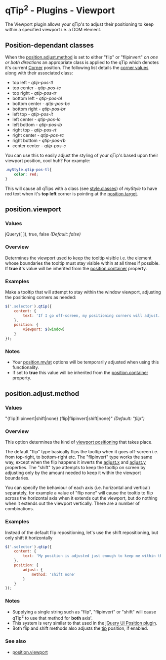# qTip<sup>2</sup> - Plugins - Viewport

The Viewport plugin allows your qTip's to adjust their positioning to keep within a specified viewport i.e. a DOM element.

<a name="classes"></a>
## Position-dependant classes
When the [position.adjust.method](#adjustmethod) is set to either "flip" or "flipinvert" *on one or both directions* an appropriate class is applied
to the qTip which denotes it's current [Corner](../position.md#basics) position. The following list details the [corner values](../position.md#basics)
along with their associated class:

* top left - *qtip-pos-tl*
* top center - *qtip-pos-tc*
* top right - *qtip-pos-tr*
* bottom left - *qtip-pos-bl*
* bottom center - *qtip-pos-bc*
* bottom right - *qtip-pos-br*
* left top - *qtip-pos-lt*
* left center - *qtip-pos-lc*
* left bottom - *qtip-pos-lb*
* right top - *qtip-pos-rt*
* right center - *qtip-pos-rc*
* right bottom - *qtip-pos-rb*
* center center - *qtip-pos-c*

You can use this to easily adjust the styling of your qTip's based upon their viewport position, cool huh? For example:

```css
.myStyle.qtip-pos-tl{
	color: red;
}
```

This will cause all qTips with a class (see [style.classes](../style.md#classes)) of *myStyle* to have red text when it's **top left** corner is pointing
at the [position.target](../position.md#target).

<a name="viewport"></a>
## position.viewport

### Values
jQuery([ ]), true, false *(Default: false)*

### Overview
Determines the viewport used to keep the tooltip visible i.e. the element whose boundaries the tooltip must stay visible within at all times if possible.
If **true** it's value will be inherited from the [position.container](../position.md#container) property.

### Examples
Make a tooltip that will attempt to stay within the window viewport, adjusting the positioning corners as needed:

```js
$('.selector').qtip({
	content: {
		text: 'If I go off-screen, my positioning corners will adjust. Resize your browser window to see!'
	},
	position: {
		viewport: $(window)
	}
});
```

### Notes
* Your [position.my/at](../position.md#basics) options will be temporarily adjusted when using this functionality.
* If set to **true** this value will be inherited from the [position.container](../position.md#container) property.


<a name="adjustmethod"></a>
## position.adjust.method

### Values
"{flip|flipinvert|shift|none} {flip|flipinvert|shift|none}" *(Default: "flip")*

### Overview
This option determines the kind of [viewport positioning](#viewport) that takes place.

The default "flip" type basically flips the tooltip when it goes off-screen i.e. from top-right, to bottom-right etc. The "flipinvert" type works the same way, except when the flip happens it inverts the [adjust.x](../position.md#adjust.x) and [adjust.y](../position.md#adjust.y) properties. The "shift" type attempts to keep the tooltip on screen by adjusting only by the amount needed to keep it within the viewport boundaries.

You can specify the behaviour of each axis (i.e. horizontal and vertical) separately, for example a value of "flip none" will cause the tooltip to flip across the horizontal axis when it extends out the viewport, but do nothing when it extends out the viewport vertically. There are a number of combinations.

### Examples
Instead of the default flip repositioning, let's use the shift repositioning, but only shift it horizontally

```js
$('.selector').qtip({
	content: {
		text: 'My position is adjusted just enough to keep me within the viewport, but only along the x axis (horizontally)'
	},
	position: {
		adjust: {
			method: 'shift none'
		}
	}
});
```

### Notes
* Supplying a single string such as "flip", "flipinvert" or "shift" will cause qTip<sup>2</sup> to use that method for **both** axis'.
* This system is very similar to that used in the [jQuery UI Position plugin](http://jqueryui.com/demos/position/).
* Both flip and shift methods also adjusts the [tip](./tips.md) position, if enabled.

### See also
* [position.viewport](#viewport)